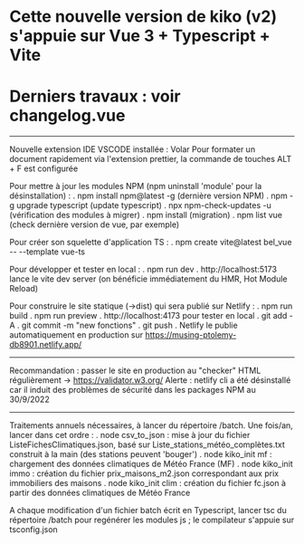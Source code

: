 # Cette nouvelle version de kiko (v2) s'appuie sur Vue 3 + Typescript + Vite
# Derniers travaux : voir changelog.vue

---

Nouvelle extension IDE VSCODE installée : Volar
Pour formater un document rapidement via l'extension prettier, la commande de touches ALT + F est configurée

Pour mettre à jour les modules NPM (npm uninstall 'module' pour la désinstallation) :
. npm install npm@latest -g (dernière version NPM)
. npm -g upgrade typescript (update typescript)
. npx npm-check-updates -u (vérification des modules à migrer)
. npm install (migration)
. npm list vue (check dernière version de vue, par exemple)

Pour créer son squelette d'application TS :
. npm create vite@latest bel_vue -- --template vue-ts

Pour développer et tester en local :
. npm run dev
. http://localhost:5173 lance le vite dev server (on bénéficie immédiatement du HMR, Hot Module Reload)

Pour construire le site statique (->dist) qui sera publié sur Netlify :
. npm run build
. npm run preview
. http://localhost:4173 pour tester en local
. git add -A
. git commit -m "new fonctions"
. git push
. Netlify le publie automatiquement en production sur https://musing-ptolemy-db8901.netlify.app/

---

Recommandation : passer le site en production au "checker" HTML régulièrement -> https://validator.w3.org/
Alerte : netlify cli a été désinstallé car il induit des problèmes de sécurité dans les packages NPM au 30/9/2022

---

Traitements annuels nécessaires, à lancer du répertoire /batch. Une fois/an, lancer dans cet ordre :
. node csv_to_json    : mise à jour du fichier ListeFichesClimatiques.json, basé sur Liste_stations_météo_complètes.txt construit à la main (des stations peuvent 'bouger')
. node kiko_init mf   : chargement des données climatiques de Météo France (MF)
. node kiko_init immo : création du fichier prix_maisons_m2.json correspondant aux prix immobiliers des maisons
. node kiko_init clim : création du fichier fc.json à partir des données climatiques de Météo France

A chaque modification d'un fichier batch écrit en Typescript, lancer tsc du répertoire /batch pour regénérer les modules js ; le compilateur s'appuie sur tsconfig.json
